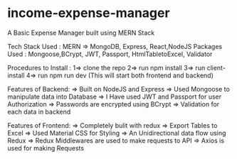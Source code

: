 # income-expense-manager
A Basic Expense Manager built using MERN Stack

Tech Stack Used : MERN => MongoDB, Express, React,NodeJS
Packages Used : Mongoose,BCrypt, JWT, Passport, HtmlTabletoExcel, Validator 

Procedures to Install :
 1=> clone the repo 2=> run npm install 3=> run client-install 4=> run npm run dev (This will start both frontend and backend)

Features of Backend:
  => Built on NodeJS and Express
  => Used Mongoose to manipulate data into Database
  => I Have used JWT and Passport for user Authorization
  => Passwords are encrypted using BCrypt
  => Validation for each data in backend
  
 Features of Frontend:
  => Completely bulit with redux
  => Export Tables to Excel
  => Used Material CSS for Styling
  => An Unidirectional data flow using Redux
  => Redux Middlewares are used to make requests to API
  => Axios is used for making Requests
  
